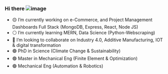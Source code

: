 ### Hi there ![image](https://user-images.githubusercontent.com/75273092/191351734-44df408b-0164-4fea-953a-2588c9a86648.png)
-  🟡 I’m currently working on e-Commerce, and Project Management Dashboards Full Stack (MongoDB, Express, React, Node JS)
-  ⚪️ I’m currently learning MERN, Data Science (Python-Webscraping)
-  🔵 I’m looking to collaborate on Industry 4.0, Additive Manufacturing, IOT & digital transformation
-  🟢 PhD in Science (Climate Change & Sustainability)
-  🟢 Master in Mechanical Eng (Finite Element & Optimization)
-  🟢 Mechanical Eng (Automation & Robotics)
<!--

-->












